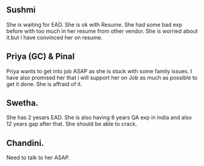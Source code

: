 ## Sushmi
She is waiting for EAD. She is ok with Resume. She had some bad exp before with too much in her resume from other vendor. She is worried about it.but i have convinced her on resume.

## Priya (GC) & Pinal
Priya wants to get into job ASAP as she is stuck with some family issues. I have also promised her that i will support her on Job as much as possible to get it done. She is affraid of it.

## Swetha.
She has 2 yesars EAD. She is also having 8 years QA exp in india and also 12 years gap after that. She should be able to crack.

## Chandini.
Need to talk to her ASAP.